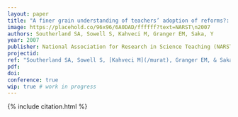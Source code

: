 ```yaml
---
layout: paper
title: "A finer grain understanding of teachers’ adoption of reforms?: Development of an instrument to assess science teachers’ pedagogical discontentment (STPD)"
image: https://placehold.co/96x96/6A0DAD/ffffff?text=NARST\n2007
authors: Southerland SA, Sowell S, Kahveci M, Granger EM, Saka, Y
year: 2007
publisher: National Association for Research in Science Teaching (NARST)
projectid:
ref: "Southerland SA, Sowell S, [Kahveci M](/murat), Granger EM, & Saka, Y. (2007). _A finer grain understanding of teachers’ adoption of reforms?: Development of an instrument to assess science teachers’ pedagogical discontentment (STPD)_. Paper presented at the National Association for Research in Science Teaching (NARST). New Orleans, USA. April 15 - 18, 2007."
pdf:
doi:
conference: true
wip: true # work in progress 
---
```


{% include citation.html %}